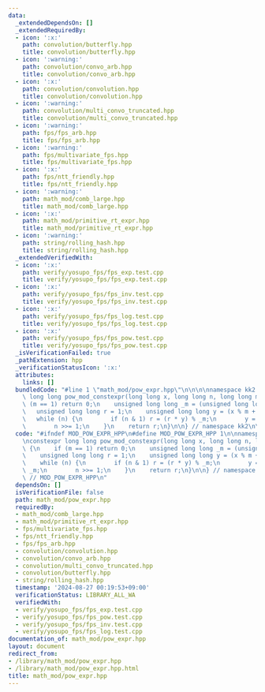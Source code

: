 ```yaml
---
data:
  _extendedDependsOn: []
  _extendedRequiredBy:
  - icon: ':x:'
    path: convolution/butterfly.hpp
    title: convolution/butterfly.hpp
  - icon: ':warning:'
    path: convolution/convo_arb.hpp
    title: convolution/convo_arb.hpp
  - icon: ':x:'
    path: convolution/convolution.hpp
    title: convolution/convolution.hpp
  - icon: ':warning:'
    path: convolution/multi_convo_truncated.hpp
    title: convolution/multi_convo_truncated.hpp
  - icon: ':warning:'
    path: fps/fps_arb.hpp
    title: fps/fps_arb.hpp
  - icon: ':warning:'
    path: fps/multivariate_fps.hpp
    title: fps/multivariate_fps.hpp
  - icon: ':x:'
    path: fps/ntt_friendly.hpp
    title: fps/ntt_friendly.hpp
  - icon: ':warning:'
    path: math_mod/comb_large.hpp
    title: math_mod/comb_large.hpp
  - icon: ':x:'
    path: math_mod/primitive_rt_expr.hpp
    title: math_mod/primitive_rt_expr.hpp
  - icon: ':warning:'
    path: string/rolling_hash.hpp
    title: string/rolling_hash.hpp
  _extendedVerifiedWith:
  - icon: ':x:'
    path: verify/yosupo_fps/fps_exp.test.cpp
    title: verify/yosupo_fps/fps_exp.test.cpp
  - icon: ':x:'
    path: verify/yosupo_fps/fps_inv.test.cpp
    title: verify/yosupo_fps/fps_inv.test.cpp
  - icon: ':x:'
    path: verify/yosupo_fps/fps_log.test.cpp
    title: verify/yosupo_fps/fps_log.test.cpp
  - icon: ':x:'
    path: verify/yosupo_fps/fps_pow.test.cpp
    title: verify/yosupo_fps/fps_pow.test.cpp
  _isVerificationFailed: true
  _pathExtension: hpp
  _verificationStatusIcon: ':x:'
  attributes:
    links: []
  bundledCode: "#line 1 \"math_mod/pow_expr.hpp\"\n\n\n\nnamespace kk2 {\n\nconstexpr\
    \ long long pow_mod_constexpr(long long x, long long n, long long m) {\n    if\
    \ (m == 1) return 0;\n    unsigned long long _m = (unsigned long long)(m);\n \
    \   unsigned long long r = 1;\n    unsigned long long y = (x % m + m) % m;\n \
    \   while (n) {\n        if (n & 1) r = (r * y) % _m;\n        y = (y * y) % _m;\n\
    \        n >>= 1;\n    }\n    return r;\n}\n\n} // namespace kk2\n\n\n"
  code: "#ifndef MOD_POW_EXPR_HPP\n#define MOD_POW_EXPR_HPP 1\n\nnamespace kk2 {\n\
    \nconstexpr long long pow_mod_constexpr(long long x, long long n, long long m)\
    \ {\n    if (m == 1) return 0;\n    unsigned long long _m = (unsigned long long)(m);\n\
    \    unsigned long long r = 1;\n    unsigned long long y = (x % m + m) % m;\n\
    \    while (n) {\n        if (n & 1) r = (r * y) % _m;\n        y = (y * y) %\
    \ _m;\n        n >>= 1;\n    }\n    return r;\n}\n\n} // namespace kk2\n\n#endif\
    \ // MOD_POW_EXPR_HPP\n"
  dependsOn: []
  isVerificationFile: false
  path: math_mod/pow_expr.hpp
  requiredBy:
  - math_mod/comb_large.hpp
  - math_mod/primitive_rt_expr.hpp
  - fps/multivariate_fps.hpp
  - fps/ntt_friendly.hpp
  - fps/fps_arb.hpp
  - convolution/convolution.hpp
  - convolution/convo_arb.hpp
  - convolution/multi_convo_truncated.hpp
  - convolution/butterfly.hpp
  - string/rolling_hash.hpp
  timestamp: '2024-08-27 00:19:53+09:00'
  verificationStatus: LIBRARY_ALL_WA
  verifiedWith:
  - verify/yosupo_fps/fps_exp.test.cpp
  - verify/yosupo_fps/fps_pow.test.cpp
  - verify/yosupo_fps/fps_inv.test.cpp
  - verify/yosupo_fps/fps_log.test.cpp
documentation_of: math_mod/pow_expr.hpp
layout: document
redirect_from:
- /library/math_mod/pow_expr.hpp
- /library/math_mod/pow_expr.hpp.html
title: math_mod/pow_expr.hpp
---
```

